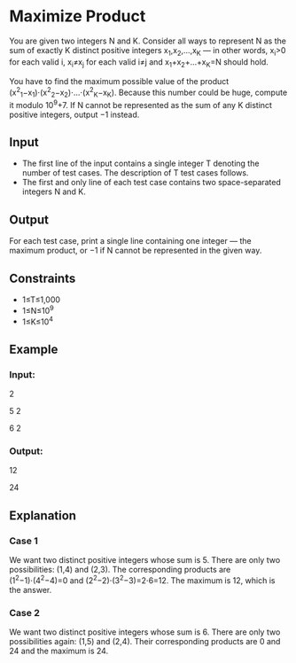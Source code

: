 # Maximize Product

You are given two integers N and K. 
Consider all ways to represent N as the sum of exactly K distinct positive integers x<sub>1</sub>,x<sub>2</sub>,…,x<sub>K</sub> — in other words, x<sub>i</sub>>0
for each valid i, x<sub>i</sub>≠x<sub>j</sub> for each valid i≠j and x<sub>1</sub>+x<sub>2</sub>+…+x<sub>K</sub>=N should hold.

You have to find the maximum possible value of the 
product (x<sup>2</sup><sub>1</sub>−x<sub>1</sub>)⋅(x<sup>2</sup><sub>2</sub>−x<sub>2</sub>)⋅…⋅(x<sup>2</sup><sub>K</sub>−x<sub>K</sub>). 
Because this number could be huge, compute it modulo 10<sup>9</sup>+7. 
If N cannot be represented as the sum of any K distinct positive integers, output −1 instead.

## Input

- The first line of the input contains a single integer T denoting the number of test cases. The description of T test cases follows.
- The first and only line of each test case contains two space-separated integers N and K.

## Output

For each test case, print a single line containing one integer — the maximum product, or −1 if N cannot be represented in the given way.

## Constraints

- 1≤T≤1,000
- 1≤N≤10<sup>9</sup>
- 1≤K≤10<sup>4</sup>

## Example

### Input:

2

5 2

6 2

### Output:

12

24

## Explanation

### Case 1

We want two distinct positive integers whose sum is 5. There are only two possibilities: (1,4) and (2,3). 
The corresponding products are (1<sup>2</sup>−1)⋅(4<sup>2</sup>−4)=0 and (2<sup>2</sup>−2)⋅(3<sup>2</sup>−3)=2⋅6=12. 
The maximum is 12, which is the answer.

### Case 2

We want two distinct positive integers whose sum is 6. There are only two possibilities again: (1,5) and (2,4). 
Their corresponding products are 0 and 24 and the maximum is 24.
